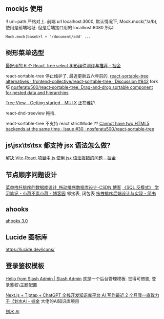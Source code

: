 ## mockjs 使用

!! url+path 严格对上. 前端 url localhost:3000, 默认情况下, Mock.mock("/a/b), 使用是前端地址.
但是后端接口用的 localhost:8080
所以:

```
Mock.mock(baseUrl + '/document/add' ...
```

## 树形菜单选型

[最好用的 6 个 React Tree select 树形组件测评与推荐 - 掘金](https://juejin.cn/post/7106028870742048804)

react-sortable-tree 停止维护了, 最近更新五六年前的.
[react-sortable-tree alternatives · frontend-collective/react-sortable-tree · Discussion #942](https://github.com/frontend-collective/react-sortable-tree/discussions/942)
fork 版
[nosferatu500/react-sortable-tree: Drag-and-drop sortable component for nested data and hierarchies](https://github.com/nosferatu500/react-sortable-tree)

[Tree View - Getting started - MUI X](https://mui.com/x/react-tree-view/getting-started/)
正在维护.

react-dnd-treeview 拖拽.

react-sortable-tree 不支持 react strictMode ??
[Cannot have two HTML5 backends at the same time · Issue #30 · nosferatu500/react-sortable-tree](https://github.com/nosferatu500/react-sortable-tree/issues/30)

## js\jsx\ts\tsx 都支持 jsx 语法怎么做?

[解决 Vite-React 项目中.js 使用 jsx 语法报错的问题 - 掘金](https://juejin.cn/post/7018128782225571853)

## 节点顺序问题设计

[菜单拽托排序的数据库设计\_拖动排序数据库设计-CSDN 博客](https://blog.csdn.net/xyc1211/article/details/125722958)
[《SQL 反模式》 学习笔记 - 小蒋不素小蒋 - 博客园](https://www.cnblogs.com/xjnotxj/p/12734792.html#4220975300)
邻接表, 闭包表
[拖拽排序后端设计与实现 - 简书](https://www.jianshu.com/p/9ee708e43ebf)

## ahooks

[ahooks 3.0](https://ahooks.js.org/)

## Lucide 图标库

https://lucide.dev/icons/

## 登录鉴权模板

[Hello from Slash Admin | Slash Admin](https://docs-admin.slashspaces.com/)
这是一个后台管理模板.
觉得可借鉴, 登录鉴权\主题配置


[Next.js + Tiptap + ChatGPT 全栈开发知识库平台 AI 写作最近 2 个月我一直致力于【划水AI - 掘金](https://juejin.cn/post/7375504338759401510)
大佬的AI知识库项目

[划水 AI](https://www.huashuiai.com/)

